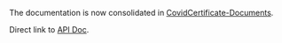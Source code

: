 The documentation is now consolidated in [CovidCertificate-Documents](https://github.com/admin-ch/CovidCertificate-Documents).

Direct link to [API Doc](https://github.com/admin-ch/CovidCertificate-Documents/tree/main/api-doc).

